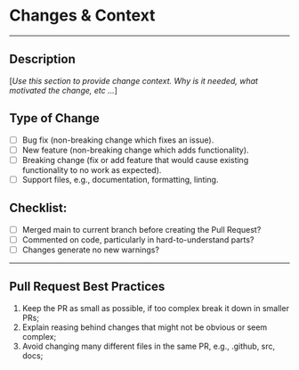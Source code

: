 # Changes & Context

---

## Description
[_Use this section to provide change context. Why is it needed, what motivated the change, etc ..._]

## Type of Change

- [ ] Bug fix (non-breaking change which fixes an issue).
- [ ] New feature (non-breaking change which adds functionality).
- [ ] Breaking change (fix or add feature that would cause existing functionality to no work as expected).
- [ ] Support files, e.g., documentation, formatting, linting.

## Checklist:

- [ ] Merged main to current branch before creating the Pull Request?
- [ ] Commented on code, particularly in hard-to-understand parts?
- [ ] Changes generate no new warnings?

---

## Pull Request Best Practices

1. Keep the PR as small as possible, if too complex break it down in smaller PRs;
2. Explain reasing behind changes that might not be obvious or seem complex;
3. Avoid changing many different files in the same PR, e.g., .github, src, docs;